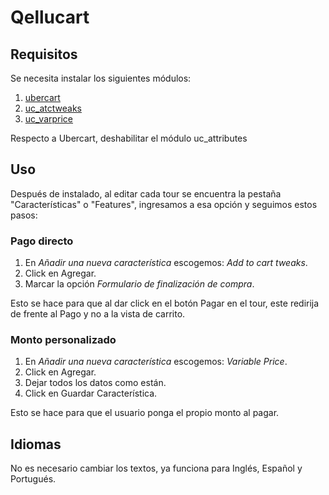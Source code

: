 # Qellucart

## Requisitos

Se necesita instalar los siguientes módulos:

1. [ubercart](https://drupal.org/project/ubercart)
1. [uc_atctweaks](https://drupal.org/project/uc_atctweaks)
1. [uc_varprice](https://drupal.org/project/uc_varprice)

Respecto a Ubercart, deshabilitar el módulo uc_attributes

## Uso

Después de instalado, al editar cada tour se encuentra la pestaña "Características" o "Features", ingresamos a esa opción y seguimos estos pasos:

### Pago directo

1. En *Añadir una nueva característica* escogemos: _Add to cart tweaks_.
1. Click en Agregar.
1. Marcar la opción _Formulario de finalización de compra_.

Esto se hace para que al dar click en el botón Pagar en el tour, este redirija de frente al Pago y no a la vista de carrito.

### Monto personalizado

1. En *Añadir una nueva característica* escogemos: _Variable Price_.
1. Click en Agregar.
1. Dejar todos los datos como están.
1. Click en Guardar Característica.

Esto se hace para que el usuario ponga el propio monto al pagar.

## Idiomas

No es necesario cambiar los textos, ya funciona para Inglés, Español y Portugués.
